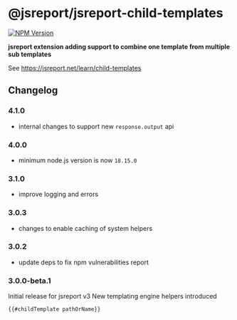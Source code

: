 # @jsreport/jsreport-child-templates
[![NPM Version](http://img.shields.io/npm/v/@jsreport/jsreport-child-templates.svg?style=flat-square)](https://npmjs.com/package/@jsreport/jsreport-child-templates)

**jsreport extension adding support to combine one template from multiple sub templates**

See https://jsreport.net/learn/child-templates

## Changelog

### 4.1.0

- internal changes to support new `response.output` api

### 4.0.0

- minimum node.js version is now `18.15.0`

### 3.1.0

- improve logging and errors

### 3.0.3

- changes to enable caching of system helpers

### 3.0.2

- update deps to fix npm vulnerabilities report

### 3.0.0-beta.1

Initial release for jsreport v3
New templating engine helpers introduced
```
{{#childTemplate pathOrName}}
```
